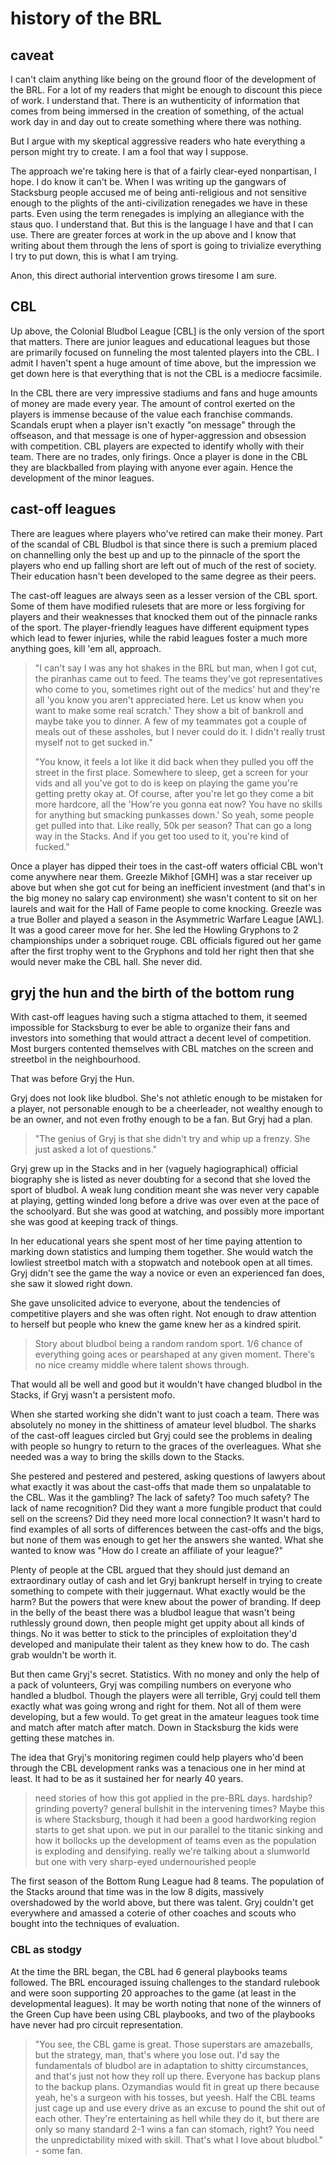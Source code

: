# history of the BRL

## caveat

I can't claim anything like being on the ground floor of the development of the BRL. For a lot of my readers that might be enough to discount this piece of work. I understand that. There is an wuthenticity of information that comes from being immersed in the creation of something, of the actual work day in and day out to create something where there was nothing.

But I argue with my skeptical aggressive readers who hate everything a person might try to create. I am a fool that way I suppose.

The approach we're taking here is that of a fairly clear-eyed nonpartisan, I hope. I do know it can't be. When I was writing up the gangwars of Stacksburg people accused me of being anti-religious and not sensitive enough to the plights of the anti-civilization renegades we have in these parts. Even using the term renegades is implying an allegiance with the staus quo. I understand that. But this is the language I have and that I can use. There are greater forces at work in the up above and I know that writing about them through the lens of sport is going to trivialize everything I try to put down, this is what I am trying.

Anon, this direct authorial intervention grows tiresome I am sure.

## CBL

Up above, the Colonial Bludbol League [CBL] is the only version of the sport that matters. There are junior leagues and educational leagues but those are primarily focused on funneling the most talented players into the CBL. I admit I haven't spent a huge amount of time above, but the impression we get down here is that everything that is not the CBL is a mediocre facsimile.

In the CBL there are very impressive stadiums and fans and huge amounts of money are made every year. The amount of control exerted on the players is immense because of the value each franchise commands. Scandals erupt when a player isn't exactly "on message" through the offseason, and that message is one of hyper-aggression and obsession with competition. CBL players are expected to identify wholly with their team. There are no trades, only firings. Once a player is done in the CBL they are blackballed from playing with anyone ever again. Hence the development of the minor leagues.

## cast-off leagues

There are leagues where players who've retired can make their money. Part of the scandal of CBL Bludbol is that since there is such a premium placed on channelling only the best up and up to the pinnacle of the sport the players who end up falling short are left out of much of the rest of society. Their education hasn't been developed to the same degree as their peers.

The cast-off leagues are always seen as a lesser version of the CBL sport. Some of them have modified rulesets that are more or less forgiving for players and their weaknesses that knocked them out of the pinnacle ranks of the sport. The player-friendly leagues have different equipment types which lead to fewer injuries, while the rabid leagues foster a much more anything goes, kill 'em all, approach.

> "I can't say I was any hot shakes in the BRL but man, when I got cut, the piranhas came out to feed. The teams they've got representatives who come to you, sometimes right out of the medics' hut and they're all 'you know you aren't appreciated here. Let us know when you want to make some real scratch.' They show a bit of bankroll and maybe take you to dinner. A few of my teammates got a couple of meals out of these assholes, but I never could do it. I didn't really trust myself not to get sucked in."
>
> "You know, it feels a lot like it did back when they pulled you off the street in the first place. Somewhere to sleep, get a screen for your vids and all you've got to do is keep on playing the game you're getting pretty okay at. Of course, after you're let go they come a bit more hardcore, all the 'How're you gonna eat now? You have no skills for anything but smacking punkasses down.' So yeah, some people get pulled into that. Like really, 50k per season? That can go a long way in the Stacks. And if you get too used to it, you're kind of fucked."

Once a player has dipped their toes in the cast-off waters official CBL won't come anywhere near them. Greezle Mikhof [GMH] was a star receiver up above but when she got cut for being an inefficient investment (and that's in the big money no salary cap environment) she wasn't content to sit on her laurels and wait for the Hall of Fame people to come knocking. Greezle was a true Boller and played a season in the Asymmetric Warfare League [AWL]. It was a good career move for her. She led the Howling Gryphons to 2 championships under a sobriquet rouge. CBL officials figured out her game after the first trophy went to the Gryphons and told her right then that she would never make the CBL hall. She never did.

## gryj the hun and the birth of the bottom rung

With cast-off leagues having such a stigma attached to them, it seemed impossible for Stacksburg to ever be able to organize their fans and investors into something that would attract a decent level of competition. Most burgers contented themselves with CBL matches on the screen and streetbol in the neighbourhood.

That was before Gryj the Hun.

Gryj does not look like bludbol. She's not athletic enough to be mistaken for a player, not personable enough to be a cheerleader, not wealthy enough to be an owner, and not even frothy enough to be a fan. But Gryj had a plan.

> "The genius of Gryj is that she didn't try and whip up a frenzy. She just asked a lot of questions."

Gryj grew up in the Stacks and in her (vaguely hagiographical) official biography she is listed as never doubting for a second that she loved the sport of bludbol. A weak lung condition meant she was never very capable at playing, getting winded long before a drive was over even at the pace of the schoolyard. But she was good at watching, and possibly more important she was good at keeping track of things.

In her educational years she spent most of her time paying attention to marking down statistics and lumping them together. She would watch the lowliest streetbol match with a stopwatch and notebook open at all times. Gryj didn't see the game the way a novice or even an experienced fan does, she saw it slowed right down.

She gave unsolicited advice to everyone, about the tendencies of competitive players and she was often right. Not enough to draw attention to herself but people who knew the game knew her as a kindred spirit.

> Story about bludbol being a random random sport. 1/6 chance of everything going aces or pearshaped at any given moment. There's no nice creamy middle where talent shows through.

That would all be well and good but it wouldn't have changed bludbol in the Stacks, if Gryj wasn't a persistent mofo.

When she started working she didn't want to just coach a team. There was absolutely no money in the shittiness of amateur level bludbol. The sharks of the cast-off leagues circled but Gryj could see the problems in dealing with people so hungry to return to the graces of the overleagues. What she needed was a way to bring the skills down to the Stacks.

She pestered and pestered and pestered, asking questions of lawyers about what exactly it was about the cast-offs that made them so unpalatable to the CBL. Was it the gambling? The lack of safety? Too much safety? The lack of name recognition? Did they want a more fungible product that could sell on the screens? Did they need more local connection? It wasn't hard to find examples of all sorts of differences between the cast-offs and the bigs, but none of them was enough to get her the answers she wanted. What she wanted to know was "How do I create an affiliate of your league?"

Plenty of people at the CBL argued that they should just demand an extraordinary outlay of cash and let Gryj bankrupt herself in trying to create something to compete with their juggernaut. What exactly would be the harm? But the powers that were knew about the power of branding. If deep in the belly of the beast there was a bludbol league that wasn't being ruthlessly ground down, then people might get uppity about all kinds of things. No it was better to stick to the principles of exploitation they'd developed and manipulate their talent as they knew how to do. The cash grab wouldn't be worth it.

But then came Gryj's secret. Statistics. With no money and only the help of a pack of volunteers, Gryj was compiling numbers on everyone who handled a bludbol. Though the players were all terrible, Gryj could tell them exactly what was going wrong and right for them. Not all of them were developing, but a few would. To get great in the amateur leagues took time and match after match after match. Down in Stacksburg the kids were getting these matches in.

The idea that Gryj's monitoring regimen could help players who'd been through the CBL development ranks was a tenacious one in her mind at least. It had to be as it sustained her for nearly 40 years.

> need stories of how this got applied in the pre-BRL days.
> hardship? grinding poverty? general bullshit in the intervening times? Maybe this is where Stacksburg, though it had been a good hardworking region starts to get shat upon. we put in our parallel to the titanic sinking and how it bollocks up the development of teams even as the population is exploding and densifying. really we're talking about a slumworld but one with very sharp-eyed undernourished people

The first season of the Bottom Rung League had 8 teams. The population of the Stacks around that time was in the low 8 digits, massively overshadowed by the world above, but there was talent. Gryj couldn't get everywhere and amassed a coterie of other coaches and scouts who bought into the techniques of evaluation.

### CBL as stodgy

At the time the BRL began, the CBL had 6 general playbooks teams followed. The BRL encouraged issuing challenges to the standard rulebook and were soon supporting 20 approaches to the game (at least in the developmental leagues). It may be worth noting that none of the winners of the Green Cup have been using CBL playbooks, and two of the playbooks have never had pro circuit representation.

> "You see, the CBL game is great. Those superstars are amazeballs, but the strategy, man, that's where you lose out. I'd say the fundamentals of bludbol are in adaptation to shitty circumstances, and that's just not how they roll up there. Everyone has backup plans to the backup plans. Ozymandias would fit in great up there because yeah, he's a surgeon with his tosses, but yeesh. Half the CBL teams just cage up and use every drive as an excuse to pound the shit out of each other. They're entertaining as hell while they do it, but there are only so many standard 2-1 wins a fan can stomach, right? You need the unpredictability mixed with skill. That's what I love about bludbol." - some fan.


